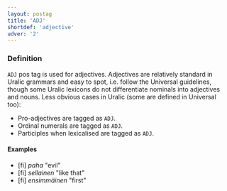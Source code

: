 ```yaml
---
layout: postag
title: 'ADJ'
shortdef: 'adjective'
udver: '2'
---
```


### Definition

`ADJ` pos tag is used for adjectives. Adjectives are relatively standard
in Uralic grammars and easy to spot, i.e. follow the Universal guidelines,
though some Uralic lexicons do not differentiate nominals into adjectives and
nouns. Less obvious cases in Uralic (some are defined in Universal too):

* Pro-adjectives are tagged as `ADJ`.
* Ordinal numerals are tagged as `ADJ`.
* Participles when lexicalised are tagged as `ADJ`.

#### Examples

* [fi] _paha_ "evil"
* [fi] _sellainen_ "like that"
* [fi] _ensimmäinen_ "first"

